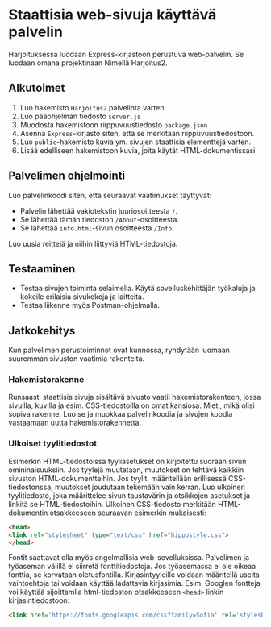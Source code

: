 # Staattisia web-sivuja käyttävä palvelin

Harjoituksessa luodaan Express-kirjastoon perustuva web-palvelin. Se luodaan
omana projektinaan Nimellä Harjoitus2.

## Alkutoimet
1. Luo hakemisto `Harjoitus2` palvelinta varten
2. Luo pääohjelman tiedosto `server.js`
3. Muodosta hakemistoon riippuvuustiedosto `package.json`
4. Asenna `Express`-kirjasto siten, että se merkitään riippuvuustiedostoon.
5. Luo `public`-hakemisto kuvia ym. sivujen staattisia elementtejä varten.
6. Lisää edelliseen hakemistoon kuvia, joita käytät HTML-dokumentissasi

## Palvelimen ohjelmointi
Luo palvelinkoodi siten, että seuraavat vaatimukset täyttyvät:
* Palvelin lähettää vakiotekstin juuriosoitteesta `/`.
* Se lähettää tämän tiedoston `/About`-osoitteesta.
* Se lähettää `info.html`-sivun osoitteesta `/Info`.

Luo uusia reittejä ja niihin liittyviä HTML-tiedostoja.

## Testaaminen
* Testaa sivujen toiminta selaimella. Käytä sovelluskehittäjän työkaluja ja
kokeile erilaisia sivukokoja ja laitteita.
* Testaa liikenne myös Postman-ohjelmalla.

## Jatkokehitys
Kun palvelimen perustoiminnot ovat kunnossa, ryhdytään luomaan suuremman
sivuston vaatimia rakenteita.

### Hakemistorakenne
Runsaasti staattisia sivuja sisältävä sivusto vaatii hakemistorakenteen, jossa
sivuilla, kuvilla ja esim. CSS-tiedostoilla on omat kansiosa. Mieti, mikä olisi
sopiva rakenne. Luo se ja muokkaa palvelinkoodia ja sivujen koodia vastaamaan
uutta hakemistorakennetta.

### Ulkoiset tyylitiedostot
Esimerkin HTML-tiedostoissa tyyliasetukset on kirjoitettu suoraan sivun omininaisuuksiin. Jos tyylejä muutetaan, muutokset on tehtävä kaikkiin sivuston HTML-dokumentteihin. Jos tyylit, määritellään erillisessä CSS-tiedostonssa, muutokset joudutaan tekemään vain kerran. Luo ulkoinen tyylitiedosto, joka määrittelee sivun taustavärin ja otsikkojen asetukset ja linkitä se HTML-tiedostoihin. Ulkoinen CSS-tiedosto merkitään HTML-dokumentin otsakkeeseen seuraavan esimerkin mukaisesti:

```html
<head>
<link rel="stylesheet" type="text/css" href="hippostyle.css">
</head>
```
Fontit saattavat olla myös ongelmallisia web-sovelluksissa. Palvelimen ja työaseman
välillä ei siirretä fonttitiedostoja. Jos työasemassa ei ole oikeaa fonttia, se korvataan
oletusfontilla. Kirjasintyyleille voidaan määritellä useita vaihtoehtoja tai
voidaan käyttää ladattavia kirjasimia. Esim. Googlen fontteja voi käyttää
sijoittamlla html-tiedoston otsakkeeseen `<head>` linkin kirjasintiedostoon:

```html
<link href='https://fonts.googleapis.com/css?family=Sofia' rel='stylesheet'>
```
